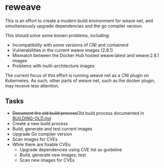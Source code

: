 # reweave

This is an effort to create a modern build environment for weave net, and simultaneously upgrade dependencies and the go compiler version.

This should solve some known problems, including:
* Incompatibility with some versions of CNI and containerd
* Vulnerabilities in the current weave images (2.8.1)
* Mismatch between the Docker Hub hosted weave:latest and weave:2.8.1 images
* Problems with multi-architecture images

The current focus of this effort is running weave net as a CNI plugin on Kubernetes. As such, other parts of weave net, such as the docker plugin, may receive less attention.

## Tasks

* ~~Document the old build process~~Old build process documented in [BUILDING-OLD.md](BUILDING-OLD.md)
* Create a new build process
* Build, generate and test current images
* Upgrade Go compiler version
* Scan images for CVEs
* While there are fixable CVEs: 
    * Upgrade dependencies using CVE list as guideline
    * Build, generate new images, test
    * Scan new images for CVEs
